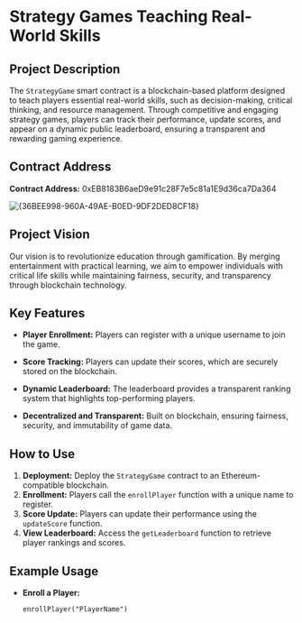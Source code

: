 # Strategy Games Teaching Real-World Skills

## Project Description
The `StrategyGame` smart contract is a blockchain-based platform designed to teach players essential real-world skills, such as decision-making, critical thinking, and resource management. Through competitive and engaging strategy games, players can track their performance, update scores, and appear on a dynamic public leaderboard, ensuring a transparent and rewarding gaming experience.

## Contract Address


**Contract Address:**
0xEB8183B6aeD9e91c28F7e5c81a1E9d36ca7Da364

![{36BEE998-960A-49AE-B0ED-9DF2DED8CF18}](https://github.com/user-attachments/assets/12043053-9e28-4755-93ed-937390d498c5)



## Project Vision
Our vision is to revolutionize education through gamification. By merging entertainment with practical learning, we aim to empower individuals with critical life skills while maintaining fairness, security, and transparency through blockchain technology.

## Key Features
- **Player Enrollment:**
  Players can register with a unique username to join the game.
  
- **Score Tracking:**
  Players can update their scores, which are securely stored on the blockchain.

- **Dynamic Leaderboard:**
  The leaderboard provides a transparent ranking system that highlights top-performing players.

- **Decentralized and Transparent:**
  Built on blockchain, ensuring fairness, security, and immutability of game data.

## How to Use
1. **Deployment:** Deploy the `StrategyGame` contract to an Ethereum-compatible blockchain.
2. **Enrollment:** Players call the `enrollPlayer` function with a unique name to register.
3. **Score Update:** Players can update their performance using the `updateScore` function.
4. **View Leaderboard:** Access the `getLeaderboard` function to retrieve player rankings and scores.

## Example Usage
- **Enroll a Player:**
  ```solidity
  enrollPlayer("PlayerName")
